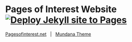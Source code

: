 # Pages of Interest Website [![Deploy Jekyll site to Pages](https://github.com/faceleg/pagesofinterest.net/actions/workflows/jekyll.yml/badge.svg)](https://github.com/faceleg/pagesofinterest.net/actions/workflows/jekyll.yml)

[Pagesofinterest.net](https://pagesofinterest.net) &nbsp; | &nbsp; [Mundana Theme](https://github.com/wowthemesnet/mundana-theme-jekyll)
